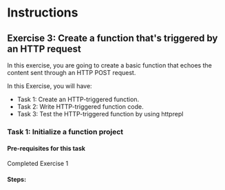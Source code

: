 # Instructions
## Exercise 3: Create a function that's triggered by an HTTP request

In this exercise, you are going to create a basic function that echoes the content sent through an HTTP POST request. 

In this Exercise, you will have:

  + Task 1: Create an HTTP-triggered function.
  + Task 2: Write HTTP-triggered function code.
  + Task 3: Test the HTTP-triggered function by using httprepl

### Task 1: Initialize a function project


#### Pre-requisites for this task

Completed Exercise 1

#### Steps:

